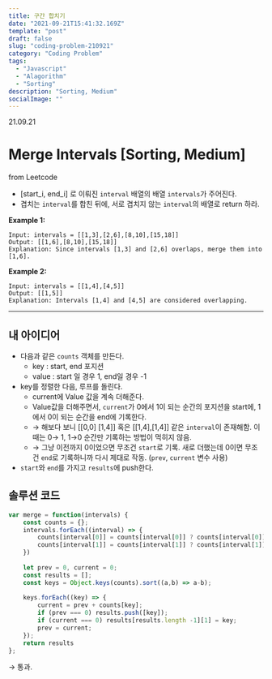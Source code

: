 ```yaml
---
title: 구간 합치기 
date: "2021-09-21T15:41:32.169Z"
template: "post"
draft: false
slug: "coding-problem-210921"
category: "Coding Problem"
tags:
  - "Javascript"
  - "Alagorithm"
  - "Sorting"
description: "Sorting, Medium"
socialImage: ""
---
```

21.09.21
# Merge Intervals [Sorting, Medium]
from Leetcode

- [start_i, end_i] 로 이뤄진 `interval` 배열의 배열 `intervals`가 주어진다.
- 겹치는 `interval`를 합친 뒤에, 서로 겹치지 않는 `interval`의 배열로 return 하라.

**Example 1:**

```
Input: intervals = [[1,3],[2,6],[8,10],[15,18]]
Output: [[1,6],[8,10],[15,18]]
Explanation: Since intervals [1,3] and [2,6] overlaps, merge them into [1,6].

```

**Example 2:**

```
Input: intervals = [[1,4],[4,5]]
Output: [[1,5]]
Explanation: Intervals [1,4] and [4,5] are considered overlapping.

```

---

## 내 아이디어

- 다음과 같은 `counts` 객체를 만든다.
    - key : start, end 포지션
    - value : start 일 경우 1, end일 경우 -1
- key를 정렬한 다음, 루프를 돌린다.
    - current에 Value 값을 계속 더해준다.
    - Value값을 더해주면서, `current`가 0에서 1이 되는 순간의 포지션을 start에, 1에서 0이 되는 순간을 end에 기록한다.
    - → 해보다 보니 [[0,0] [1,4]] 혹은 [[1,4],[1,4]] 같은 `interval`이 존재해함. 이 때는 0→ 1, 1→0 순간만 기록하는 방법이 먹히지 않음.
    - → 그냥 이전까지 0이었으면 무조건 `start`로 기록. 새로 더했는데 0이면 무조건 `end`로 기록하니까 다시 제대로 작동. (`prev`, `current` 변수 사용)
- `start`와 `end`를 가지고 `results`에 push한다.

## 솔루션 코드

```jsx
var merge = function(intervals) {
    const counts = {};
    intervals.forEach((interval) => {
        counts[interval[0]] = counts[interval[0]] ? counts[interval[0]] + 1 : 1;
        counts[interval[1]] = counts[interval[1]] ? counts[interval[1]] - 1 : -1 ;
    })
    
    let prev = 0, current = 0;
    const results = [];
    const keys = Object.keys(counts).sort((a,b) => a-b);
    
    keys.forEach((key) => {
        current = prev + counts[key];
        if (prev === 0) results.push([key]);
        if (current === 0) results[results.length -1][1] = key;
        prev = current;
    });
    return results
};
```

→ 통과.